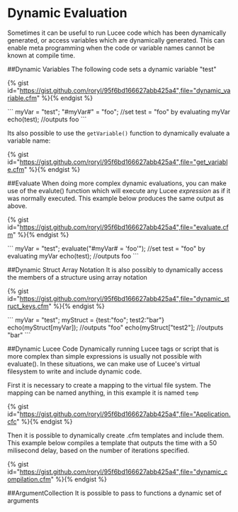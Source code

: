 # Dynamic Evaluation
Sometimes it can be useful to run Lucee code which has been dynamically generated, or access variables which are dynamically generated. This can enable meta programming when the code or variable names cannot be known at compile time.

##Dynamic Variables
The following code sets a dynamic variable "test" 

{% gist id="https://gist.github.com/roryl/95f6bd166627abb425a4",file="dynamic_variable.cfm" %}{% endgist %}

<noscript>
```
<cfscript>
myVar = "test";
"#myVar#" = "foo"; //set test = "foo" by evaluating myVar
echo(test); //outputs foo
</cfscript>
```
</noscript>

Its also possible to use the `getVariable()` function to dynamically evaluate a variable name:

{% gist id="https://gist.github.com/roryl/95f6bd166627abb425a4",file="get_variable.cfm" %}{% endgist %}


##Evaluate
When doing more complex dynamic evaluations, you can make use of the evalute() function which will execute any Lucee *expression* as if it was normally executed. This example below produces the same output as above. 

{% gist id="https://gist.github.com/roryl/95f6bd166627abb425a4",file="evaluate.cfm" %}{% endgist %}

<noscript>
```
<cfscript>
myVar = "test";
evaluate("#myVar# = 'foo'"); //set test = "foo" by evaluating myVar
echo(test); //outputs foo
</cfscript>
```
</noscript>

##Dynamic Struct Array Notation
It is also possibly to dynamically access the members of a structure using array notation

{% gist id="https://gist.github.com/roryl/95f6bd166627abb425a4",file="dynamic_struct_keys.cfm" %}{% endgist %}

<noscript>
```
<cfscript>
myVar = "test";
myStruct = {test:"foo"; test2:"bar"}
echo(myStruct[myVar]); //outputs "foo"
echo(myStruct["test2"]; //outputs "bar" 
</cfscript>
```
</noscript>

##Dynamic Lucee Code
Dynamically running Lucee tags or script that is more complex than simple expressions is usually not possible with evaluate(). In these situations, we can make use of Lucee's virtual filesystem to write and include dynamic code.

First it is necessary to create a mapping to the virtual file system. The mapping can be named anything, in this example it is named `temp`

{% gist id="https://gist.github.com/roryl/95f6bd166627abb425a4",file="Application.cfc" %}{% endgist %}

Then it is possible to dynamically create .cfm templates and include them. This example below compiles a template that outputs the time with a 50 milisecond delay, based on the number of iterations specified. 

{% gist id="https://gist.github.com/roryl/95f6bd166627abb425a4",file="dynamic_compilation.cfm" %}{% endgist %}

##ArgumentCollection
It is possible to pass to functions a dynamic set of arguments


